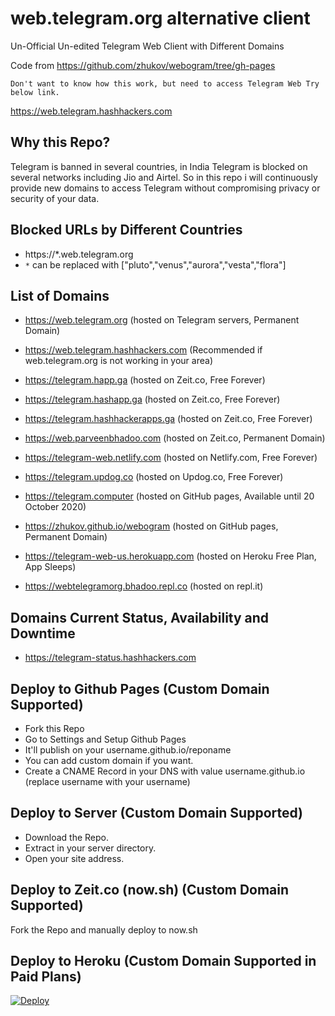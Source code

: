 # web.telegram.org alternative client

Un-Official Un-edited Telegram Web Client with Different Domains

Code from https://github.com/zhukov/webogram/tree/gh-pages

    Don't want to know how this work, but need to access Telegram Web Try below link.
https://web.telegram.hashhackers.com

## Why this Repo?

Telegram is banned in several countries, in India Telegram is blocked on several networks including Jio and Airtel. So in this repo i will continuously provide new domains to access Telegram without compromising privacy or security of your data.

## Blocked URLs by Different Countries

* https://*.web.telegram.org
* `*` can be replaced with ["pluto","venus","aurora","vesta","flora"]

## List of Domains

* https://web.telegram.org (hosted on Telegram servers, Permanent Domain)
* https://web.telegram.hashhackers.com (Recommended if web.telegram.org is not working in your area)

* https://telegram.happ.ga (hosted on Zeit.co, Free Forever)
* https://telegram.hashapp.ga (hosted on Zeit.co, Free Forever)
* https://telegram.hashhackerapps.ga (hosted on Zeit.co, Free Forever)
* https://web.parveenbhadoo.com (hosted on Zeit.co, Permanent Domain)
* https://telegram-web.netlify.com (hosted on Netlify.com, Free Forever)
* https://telegram.updog.co (hosted on Updog.co, Free Forever)
* https://telegram.computer (hosted on GitHub pages, Available until 20 October 2020)
* https://zhukov.github.io/webogram (hosted on GitHub pages, Permanent Domain)
* https://telegram-web-us.herokuapp.com (hosted on Heroku Free Plan, App Sleeps)
* https://webtelegramorg.bhadoo.repl.co (hosted on repl.it)

## Domains Current Status, Availability and Downtime

* https://telegram-status.hashhackers.com

## Deploy to Github Pages (Custom Domain Supported)

* Fork this Repo
* Go to Settings and Setup Github Pages
* It'll publish on your username.github.io/reponame
* You can add custom domain if you want.
* Create a CNAME Record in your DNS with value username.github.io (replace username with your username)

## Deploy to Server (Custom Domain Supported)

* Download the Repo.
* Extract in your server directory.
* Open your site address.

## Deploy to Zeit.co (now.sh) (Custom Domain Supported)

Fork the Repo and manually deploy to now.sh

## Deploy to Heroku (Custom Domain Supported in Paid Plans)

[![Deploy](https://www.herokucdn.com/deploy/button.svg)](https://heroku.com/deploy)
